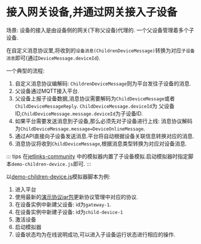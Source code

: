 # 接入网关设备,并通过网关接入子设备

场景: 设备的接入是由设备侧的网关(下称父设备)代理的. 一个父设备管理着多个子设备.

在自定义消息协议里,将收到的`设备消息(ChildrenDeviceMessage)`转换为对应`子设备消息`即可(通过`DeviceMessage.deviceId`).

一个典型的流程:

1. 自定义消息协议编解码: `ChildrenDeviceMessage`则为平台发往子设备的消息.
2. 父设备通过MQTT接入平台.
3. 父设备上报子设备数据,消息协议需要解码为`ChildDeviceMessage`或者`ChildDeviceMessageReply`. `ChildDeviceMessage.deviceId`为
   父设备ID,`ChildDeviceMessage.message.deviceId`为子设备ID.
4. 如果平台需要发送消息到子设备,那么必须先对子设备进行上线: 消息协议解码为`ChildDeviceMessage.message=DeviceOnlineMessage`.
5. 通过API直接向子设备发送消息.平台将自动根据设备关联信息转换对应的消息.
6. 消息协议将收到`ChildDeviceMessage`,根据消息类型转换为对应对设备消息.


::: tips
在[jetlinks-community](https://github.com/jetlinks/jetlinks-community)
中的模拟器内置了子设备模拟.启动模拟器时指定脚本`demo-children-device.js`即可.
:::

以[demo-children-device.js](https://github.com/jetlinks/jetlinks-community/blob/master/simulator/scripts/demo-children-device.js)模拟器脚本为例:

1. 进入平台
2. 使用最新的[演示协议jar包](https://github.com/jetlinks/jetlinks-community/blob/master/simulator/demo-protocol-1.0.jar)更新协议管理中对应的协议.
3. 在设备实例中新建父设备: id为`gateway-1`.
4. 在设备实例中新建子设备: id为`child-device-1`
5. 激活设备
6. 启动模拟器
7. 设备状态均为在线说明成功,可以进入子设备运行状态进行相应的操作.